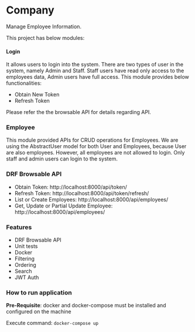 # Company
Manage Employee Information.

This project has below modules:
#### Login
It allows users to login into the system. There are two types of user in the system, namely Admin and Staff. Staff users have read only access to the employees data, Admin users have full access. This module provides below functionalities:
* Obtain New Token
* Refresh Token

Please refer the the browsable API for details regarding API.

### Employee
This module provided APIs for CRUD operations for Employees. We are using the AbstractUser model for both User and Employees, because User are also employees. However, all employees are not allowed to login. Only staff and admin users can login to the system.

### DRF Browsable API
* Obtain Token: http://localhost:8000/api/token/
* Refresh Token: http://localhost:8000/api/token/refresh/
* List or Create Employees: http://localhost:8000/api/employees/
* Get, Update or Partial Update Employee: http://localhost:8000/api/employees/<id>


### Features
* DRF Browsable API
* Unit tests
* Docker
* Filtering
* Ordering
* Search
* JWT Auth

### How to run application
**Pre-Requisite**: docker and docker-compose must be installed and configured on the machine


Execute command: `docker-compose up` 
